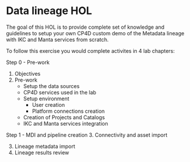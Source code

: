 # Data lineage HOL

The goal of this HOL is to provide complete set of knowledge and guidelines to setup your own CP4D custom demo of the Metadata lineage with IKC and Manta services from scratch.

To follow this exercise you would complete activites in 4 lab chapters:

Step 0 - Pre-work

1.  Objectives
2.  Pre-work
    - Setup the data sources
    - CP4D services used in the lab
    - Setup environment
      - User creation
      - Platform connections creation
    - Creation of Projects and Catalogs
    - IKC and Manta services integration

Step 1 - MDI and pipeline creation 3. Connectivity and asset import

3. Lineage metadata import
4. Lineage results review
